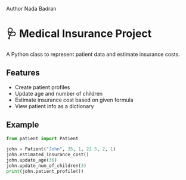 Author
Nada Badran

# 🩺 Medical Insurance Project

A Python class to represent patient data and estimate insurance costs.

## Features

- Create patient profiles
- Update age and number of children
- Estimate insurance cost based on given formula
- View patient info as a dictionary

## Example

```python
from patient import Patient

john = Patient("John", 35, 1, 22.5, 2, 1)
john.estimated_insurance_cost()
john.update_age(36)
john.update_num_of_children(3)
print(john.patient_profile())
